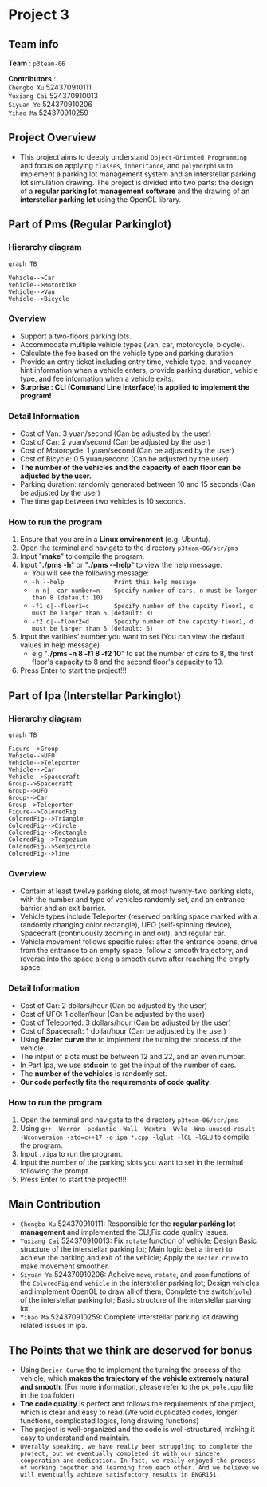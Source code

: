 # Project 3

## **Team info**

**Team** : `p3team-06`  

**Contributors** :  
`Chengbo Xu` 524370910111  
`Yuxiang Cai` 524370910013  
`Siyuan Ye` 524370910206  
`Yihao Ma` 524370910259  

## **Project Overview**
- This project aims to deeply understand `Object-Oriented Programming` and focus on applying `classes`, `inheritance`, and `polymorphism` to implement a parking lot management system and an interstellar parking lot simulation drawing. The project is divided into two parts: the design of a **regular parking lot management software** and the drawing of an **interstellar parking lot** using the OpenGL library.

## **Part of Pms (Regular Parkinglot)**
### **Hierarchy diagram**

```mermaid
graph TB

Vehicle-->Car
Vehicle-->Motorbike
Vehicle-->Van
Vehicle-->Bicycle

```
### **Overview**
- Support a two-floors parking lots.
- Accommodate multiple vehicle types (van, car, motorcycle, bicycle).
- Calculate the fee based on the vehicle type and parking duration.
- Provide an entry ticket including entry time, vehicle type, and vacancy hint information when a vehicle enters; provide parking duration, vehicle type, and fee information when a vehicle exits.
- **Surprise : CLI (Command Line Interface) is applied to implement the program!**
  
### **Detail Information**
- Cost of Van: 3 yuan/second (Can be adjusted by the user)
- Cost of Car: 2 yuan/second (Can be adjusted by the user)
- Cost of Motorcycle: 1 yuan/second (Can be adjusted by the user)
- Cost of Bicycle: 0.5 yuan/second (Can be adjusted by the user)
- **The number of the vehicles and the capacity of each floor can be adjusted by the user.**
- Parking duration: randomly generated between 10 and 15 seconds (Can be adjusted by the user)
- The time gap between two vehicles is 10 seconds.

### **How to run the program**
1. Ensure that you are in a **Linux environment** (e.g. Ubuntu).
2. Open the terminal and navigate to the directory  `p3team-06/scr/pms`
3. Input "**make**" to compile the program.
4. Input "**./pms -h**" or "**./pms --help**" to view the help message.
   - You will see the following message:
   - `-h|--help              Print this help message`
   - `-n n|--car-number=n    Specify number of cars, n must be larger than 8 (default: 10)`
   - `-f1 c|--floor1=c       Specify number of the capcity floor1, c must be larger than 5 (default: 8)`
   - `-f2 d|--floor2=d       Specify number of the capcity floor1, d must be larger than 5 (default: 6)`
5. Input the varibles' number you want to set.(You can view the default values in help message)
   - e.g   "**./pms -n 8 -f1 8 -f2 10**" to set the number of cars to 8, the first floor's capacity to 8 and the second floor's capacity to 10.
6. Press Enter to start the project!!!


## **Part of Ipa (Interstellar Parkinglot)**
### **Hierarchy diagram**


```mermaid
graph TB

Figure-->Group
Vehicle-->UFO
Vehicle-->Teleporter
Vehicle-->Car
Vehicle-->Spacecraft
Group-->Spacecraft
Group-->UFO
Group-->Car
Group-->Teleporter
Figure-->ColoredFig
ColoredFig-->Triangle
ColoredFig-->Circle
ColoredFig-->Rectangle
ColoredFig-->Trapezium
ColoredFig-->Semicircle
ColoredFig-->line

```

### **Overview**
 - Contain at least twelve parking slots, at most twenty-two parking slots, with the number and type of vehicles randomly set, and an entrance barrier and an exit barrier.
 - Vehicle types include Teleporter (reserved parking space marked with a randomly changing color rectangle), UFO (self-spinning device), Spacecraft (continuously zooming in and out), and regular car.
 - Vehicle movement follows specific rules: after the entrance opens, drive from the entrance to an empty space, follow a smooth trajectory, and reverse into the space along a smooth curve after reaching the empty space.


### **Detail Information**  
- Cost of Car: 2 dollars/hour (Can be adjusted by the user)
- Cost of UFO: 1 dollar/hour (Can be adjusted by the user)
- Cost of Teleported: 3 dollars/hour (Can be adjusted by the user)
- Cost of Spacecraft: 1 dollar/hour (Can be adjusted by the user)
- Using **Bezier curve** the to implement the turning the process of the vehicle.
- The intput of slots must be between 12 and 22, and an even number.
- In Part Ipa, we use **std::cin** to get the input of the number of cars.
- The **number of the vehicles** is randomly set.
- **Our code perfectly fits the requirements of code quality**.

### **How to run the program**
1. Open the terminal and navigate to the directory  `p3team-06/scr/pms`
2. Using `g++ -Werror -pedantic -Wall -Wextra -Wvla -Wno-unused-result -Wconversion -std=c++17 -o ipa *.cpp -lglut -lGL -lGLU` to compile the program.
3. Input `./ipa` to run the program.
4. Input the number of the parking slots you want to set in the terminal following the prompt.
5. Press Enter to start the project!!!



## Main Contribution
- `Chengbo Xu` 524370910111: Responsible for the **regular parking lot management** and implemented the CLI;Fix code quality issues.
- `Yuxiang Cai` 524370910013: Fix `rotate` function of vehicle; Design Basic structure of the interstellar parking lot; Main logic (set a timer) to achieve the parking and exit of the vehicle; Apply the `Bezier cruve` to make movement smoother.
- `Siyuan Ye` 524370910206: Acheive `move`, `rotate`, and `zoom` functions of the `ColoredFig` and `vehicle` in the interstellar parking lot; Design vehicles and implement OpenGL to draw all of them; Complete the switch(`pole`) of the interstellar parking lot; Basic structure of the interstellar parking lot.  
- `Yihao Ma` 524370910259: Complete interstellar parking lot drawing related issues in ipa.

## **The Points that we think are deserved for bonus**
- Using `Bezier Curve` the to implement the turning the process of the vehicle, which **makes the trajectory of the vehicle extremely natural and smooth**. (For more information, please refer to the `pk_pole.cpp` file in the `ipa` folder)
- **The code quality** is perfect and follows the requirements of the project, which is clear and easy to read.(We void duplicated codes, longer functions, complicated logics, long drawing functions)
- The project is well-organized and the code is well-structured, making it easy to understand and maintain.
- `Overally speaking, we have really been struggling to complete the project, but we eventually completed it with our sincere cooperation and dedication. In fact, we really enjoyed the process of working together and learning from each other. And we believe we will eventually achieve satisfactory results in ENGR151.`